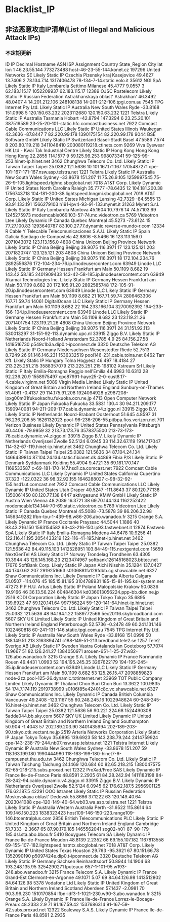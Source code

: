 # Blacklist_IP
## 非法恶意攻击IP清单(List of Illegal and Malicious Attack IPs)
### 不定期更新

ID	IP	Decimal	Hostname	ASN	ISP	Assignment	Country	State_Region	City	lat	lon
1	46.23.55.144	773273488	host-46-23-55-144.konet.cz	197296	United Networks SE	Likely Static IP	Czechia	Plzensky kraj	Kasejovice	49.4627	13.7406
2	78.134.7.14	1317406478	78-134-7-14.static.eolo.it	35612	NGI SpA	Likely Static IP	Italy	Lombardia	Settimo Milanese	45.4777	9.0557
3	62.183.115.17	1052209937	62.183.115.17	12389	OJSC Rostelecom	Likely Static IP	Russian Federation	Astrakhanskaya oblast'	Astrakhan'	46.3492	48.0407
4	14.201.212.106	248108138	14-201-212-106.tpgi.com.au	7545	TPG Internet Pty Ltd.	Likely Static IP	Australia	New South Wales	Ryde	-33.8168	151.0998
5	120.150.63.232	2023112680	120.150.63.232	1221	Telstra	Likely Static IP	Australia	Tasmania	Hobart	-42.8794	147.3294
6	23.25.20.101	387519589	23-25-20-101-static.hfc.comcastbusiness.net	7922	Comcast Cable Communications LLC	Likely Static IP	United States	Illinois	Waukegan	42.3636	-87.8447
7	82.220.99.178	1390175154	82.220.99.178	9044	BSE Software GmbH	Likely Static IP	Switzerland	Basel-Stadt	Basel	47.5586	7.574
8	203.80.119.218	3411048410	203080119218.ctinets.com	9269	Viva Eyewear HK Ltd - Kwai Tak Industrial Centre	Likely Static IP	Hong Kong	Hong Kong	Hong Kong	22.2855	114.1577
9	59.125.99.253	998073341	59-125-99-253.hinet-ip.hinet.net	3462	Chunghwa Telecom Co. Ltd.	Likely Static IP	Taiwan	Taipei	Taipei	25.0382	121.5636
10	101.167.171.167	1705487271	cpe-101-167-171-167.nsw.asp.telstra.net	1221	Telstra	Likely Static IP	Australia	New South Wales	Sydney	-33.8678	151.207
11	75.26.9.105	1259997545	75-26-9-105.lightspeed.rlghnc.sbcglobal.net	7018	AT&T Corp.	Likely Dynamic IP	United States	North Carolina	Raleigh	35.7777	-78.6435
12	104.181.200.38	1756743718	104-181-200-38.lightspeed.lnngmi.sbcglobal.net	7018	AT&T Corp.	Likely Static IP	United States	Michigan	Lansing	42.7329	-84.5555
13	93.91.133.191	1566279103	h191-ipv4-93-91-133.mynet.it	31263	Mynet S.r.l.	Likely Static IP	Italy	Lombardia	Mantova	45.1604	10.7976
14	74.57.103.69	1245275973	modemcable069.103-57-74.mc.videotron.ca	5769	Videotron Ltee	Likely Dynamic IP	Canada	Quebec	Montreal	45.5273	-73.6124
15	77.27.100.83	1293640787	83.100.27.77.dynamic.reverse-mundo-r.com	12334	R Cable Y Telecable Telecomunicaciones S.A.U.	Likely Static IP	Spain	Galicia	Santiago de Compostela	42.8806	-8.5466
16	123.113.156.0	2071043072	123.113.156.0	4808	China Unicom Beijing Province Network	Likely Static IP	China	Beijing	Beijing	39.9075	116.3971
17	123.125.121.203	2071820747	123.125.121.203	4808	China Unicom Beijing Province Network	Likely Static IP	China	Beijing	Beijing	39.9075	116.3971
18	172.104.234.76	2892556876	172-104-234-76.ip.linodeusercontent.com	63949	Linode LLC	Likely Static IP	Germany	Hessen	Frankfurt am Main	50.1109	8.682
19	143.42.58.185	2401909433	143-42-58-185.ip.linodeusercontent.com	63949	Akamai Technologies Inc.	Likely Static IP	Germany	Hessen	Frankfurt am Main	50.1109	8.682
20	172.105.91.20	2892585748	172-105-91-20.ip.linodeusercontent.com	63949	Linode LLC	Likely Static IP	Germany	Hessen	Frankfurt am Main	50.1109	8.682
21	167.71.59.74	2806463306	167.71.59.74	14061	DigitalOcean LLC	Likely Static IP	Germany	Hessen	Frankfurt am Main	50.1109	8.682
22	194.233.166.104	3270092392	194-233-166-104.ip.linodeusercontent.com	63949	Linode LLC	Likely Static IP	Germany	Hessen	Frankfurt am Main	50.1109	8.682
23	123.119.21.26	2071401754	123.119.21.26	4808	China Unicom Beijing Province Network	Likely Static IP	China	Beijing	Beijing	39.9075	116.3971
24	31.151.92.113	530013297	31-151-92-113.dynamic.upc.nl	33915	Ziggo B.V.	Likely Static IP	Netherlands	Noord-Holland	Amsterdam	52.3785	4.9
25	84.156.27.58	1419516730	p549c1b3a.dip0.t-ipconnect.de	3320	Deutsche Telekom AG	Likely Static IP	Germany	Niedersachsen	Wesenstedter Riede	52.7513	8.7249
26	91.146.146.231	1536332519	pool146-231.cable.tolna.net	8462	Tarr Kft.	Likely Static IP	Hungary	Tolna	Hogyesz	46.497	18.4184
27	213.225.251.215	3588357079	213.225.251.215	198102	Xstream Srl	Likely Static IP	Italy	Emilia-Romagna	Reggio nell'Emilia	44.6983	10.6313
28	92.236.20.9	1558975497	cpc87991-haye25-2-0-cust8.17-4.cable.virginm.net	5089	Virgin Media Limited	Likely Static IP	United Kingdom of Great Britain and Northern Ireland	England	Sunbury-on-Thames	51.4061	-0.4137
29	114.175.91.208	1924094928	p2987208-ipxg00m01fukuokachu.fukuoka.ocn.ne.jp	4713	Open Computer Network	Likely Static IP	Japan	Fukuoka	Fukuoka	33.5831	130.4
30	94.211.209.177	1590940081	94-211-209-177.cable.dynamic.v4.ziggo.nl	33915	Ziggo B.V.	Likely Static IP	Netherlands	Noord-Brabant	Oosterhout	51.645	4.8597
31	96.236.206.55	1626132023	pool-96-236-206-55.pitbpa.fios.verizon.net	701	Verizon Business	Likely Dynamic IP	United States	Pennsylvania	Pittsburgh	40.4406	-79.9959
32	213.73.173.76	3578375500	213-73-173-76.cable.dynamic.v4.ziggo.nl	33915	Ziggo B.V.	Likely Dynamic IP	Netherlands	Overijssel	Zwolle	52.5124	6.0945
33	114.32.67.119	1914717047	114-32-67-119.hinet-ip.hinet.net	3462	Chunghwa Telecom Co. Ltd.	Likely Static IP	Taiwan	Taipei	Taipei	25.0382	121.5636
34	87.104.24.134	1466439814	87.104.24.134.static.fibianet.dk	44869	Fibia P/S	Likely Static IP	Denmark	Syddanmark	Kolding	55.4904	9.4721
35	69.181.170.147	1169533587	c-69-181-170-147.hsd1.ca.comcast.net	7922	Comcast Cable Communications LLC	Likely Dynamic IP	United States	California	Cupertino	37.323	-122.0322
36	98.32.92.155	1646288027	c-98-32-92-155.hsd1.ut.comcast.net	7922	Comcast Cable Communications LLC	Likely Dynamic IP	United States	Utah	Draper	40.5247	-111.8643
37	80.120.77.138	1350061450	80.120.77.138	8447	aktivgesund KMW GmbH	Likely Static IP	Austria	Wien	Vienna	48.2089	16.3721
38	69.70.144.134	1162252422	modemcable134.144-70-69.static.videotron.ca	5769	Videotron Ltee	Likely Static IP	Canada	Quebec	Montreal	45.5088	-73.5878
39	86.206.32.98	1456349282	lfbn-tou-1-439-98.w86-206.abo.wanadoo.fr	3215	Orange S.A.	Likely Dynamic IP	France	Occitanie	Prayssac	44.5044	1.1886
40	93.43.216.150	1563154582	93-43-216-150.ip93.fastwebnet.it	12874	Fastweb SpA	Likely Static IP	Italy	Emilia-Romagna	Modena	44.6478	10.9256
41	122.116.41.195	2054433219	122-116-41-195.hinet-ip.hinet.net	3462	Chunghwa Telecom Co. Ltd.	Likely Static IP	Taiwan	Taipei	Taipei	25.0382	121.5636
42	84.49.115.103	1412526951	103.84-49-115.nextgentel.com	15659	NextGenTel AS	Likely Static IP	Norway	Trondelag	Trondheim	63.4305	10.3944
43	126.145.168.23	2123474967	softbank126145168023.bbtec.net	17676	SoftBank Corp.	Likely Static IP	Japan	Aichi	Nisshin	35.1284	137.0427
44	174.0.62.207	2919251663	s0106881fa129fdbb.cg.shawcable.net	6327	Shaw Communications Inc.	Likely Dynamic IP	Canada	Alberta	Calgary	51.0507	-114.076
45	185.15.81.195	3104788931	185-15-81-195.ksi-system.net	47273	P.P.H.U. Artus	Likely Static IP	Poland	Malopolskie	Krakow	50.0836	19.9166
46	36.13.56.224	604846304	kd036013056224.ppp-bb.dion.ne.jp	2516	KDDI Corporation	Likely Static IP	Japan	Tokyo	Tokyo	35.6895	139.6923
47	59.120.141.64	997756224	59-120-141-64.hinet-ip.hinet.net	3462	Chunghwa Telecom Co. Ltd.	Likely Static IP	Taiwan	Taipei	Taipei	25.0382	121.5636
48	94.194.1.22	1589772566	5ec20116.skybroadband.com	5607	SKY UK Limited	Likely Static IP	United Kingdom of Great Britain and Northern Ireland	England	Peterborough	52.5736	-0.2478
49	60.241.131.146	1022460818	60-241-131-146.static.tpgi.com.au	7545	TPG Internet Pty Ltd.	Likely Static IP	Australia	New South Wales	Ryde	-33.8168	151.0998
50	188.149.51.213	3163894741	c188-149-51-213.bredband.tele2.se	1257	Tele2 Sverige AB	Likely Static IP	Sweden	Vastra Gotalands lan	Goeteborg	57.7074	11.9667
51	82.126.241.27	1384050971	arouen-651-1-25-27.w82-126.abo.wanadoo.fr	3215	Orange S.A.	Likely Dynamic IP	France	Normandie	Rouen	49.4431	1.0993
52	194.195.245.35	3267622179	194-195-245-35.ip.linodeusercontent.com	63949	Linode LLC	Likely Static IP	Germany	Hessen	Frankfurt am Main	50.1109	8.682
53	125.26.15.47	2098859823	node-2zz.pool-125-26.dynamic.totinternet.net	23969	TOT Public Company Limited	Likely Dynamic IP	Thailand	Chon Buri	Chon Buri	13.3622	100.9835
54	174.7.174.119	2919738999	s0106f85e42401c8c.vc.shawcable.net	6327	Shaw Communications Inc.	Likely Dynamic IP	Canada	British Columbia	Vancouver	49.2408	-123.1167
55	60.248.245.16	1022948624	60-248-245-16.hinet-ip.hinet.net	3462	Chunghwa Telecom Co. Ltd.	Likely Static IP	Taiwan	Taipei	Taipei	25.0382	121.5636
56	90.221.224.68	1524490308	5adde044.bb.sky.com	5607	SKY UK Limited	Likely Dynamic IP	United Kingdom of Great Britain and Northern Ireland	England	Southampton	50.904	-1.4043
57	202.189.203.90	3401435994	202-189-203-90.tokyo.otk.vectant.ne.jp	2519	Arteria Networks Corporation	Likely Static IP	Japan	Tokyo	Tokyo	35.6895	139.6923
58	143.238.79.244	2414759924	cpe-143-238-79-244.nb07.nsw.asp.telstra.net	1221	Telstra Internet	Likely Dynamic IP	Australia	New South Wales	Sydney	-33.8678	151.207
59	118.163.199.180	1990444980	118-163-199-180-hinet7-6-campusnet.thu.edu.tw	3462	Chunghwa Telecom Co. Ltd.	Likely Static IP	Taiwan	Taichung	Taichung	24.1469	120.684
60	82.65.218.215	1380047575	82-65-218-215.subs.proxad.net	12322	ProXad/Free SAS	Likely Dynamic IP	France	Ile-de-France	Paris	48.8591	2.2935
61	84.28.242.94	1411183198	84-28-242-94.cable.dynamic.v4.ziggo.nl	33915	Ziggo B.V.	Likely Dynamic IP	Netherlands	Overijssel	Zwolle	52.5124	6.0945
62	176.62.187.5	2956901125	176.62.187.5	42291	OOO Istranet	Likely Static IP	Russian Federation	Moskovskaya oblast'	Dedovsk	55.8686	37.1222
63	120.149.40.64	2023041088	cpe-120-149-40-64.wb03.wa.asp.telstra.net	1221	Telstra	Likely Static IP	Australia	Western Australia	Perth	-31.9522	115.8614
64	109.146.150.223	1838323423	host109-146-150-223.range109-146.btcentralplus.com	2856	British Telecommunications PLC	Likely Static IP	United Kingdom of Great Britain and Northern Ireland	England	Cambridge	51.7333	-2.3667
65	87.90.179.185	1465562041	sog02-h01-87-90-179-185.dsl.sta.abo.bbox.fr	5410	Bouygues Telecom SA	Likely Dynamic IP	France	Ile-de-France	Meudon	48.8139	2.2352
66	69.155.107.182	1167813558	69-155-107-182.lightspeed.hstntx.sbcglobal.net	7018	AT&T Corp.	Likely Dynamic IP	United States	Texas	Houston	29.763	-95.3621
67	80.151.66.78	1352090190	p5097424e.dip0.t-ipconnect.de	3320	Deutsche Telekom AG	Likely Static IP	Germany	Sachsen	Reinhardtsdorf	50.8944	14.1904
68	193.248.135.95	3254290271	lputeaux-657-1-101-95.w193-248.abo.wanadoo.fr	3215	France Telecom S.A.	Likely Dynamic IP	France	Grand-Est	Clermont-en-Argonne	49.1071	5.07
69	84.64.126.98	1413512802	84.64.126.98	5378	Vodafone Ltd	Likely Static IP	United Kingdom of Great Britain and Northern Ireland	Scotland	Aberdeen	57.1437	-2.0981
70	90.3.96.230	1510170854	lfbn-idf3-1-1021-230.w90-3.abo.wanadoo.fr	3215	Orange S.A.	Likely Dynamic IP	France	Ile-de-France	Lorrez-le-Bocage-Preaux	48.2333	2.9
71	91.167.59.42	1537686314	91-167-59-42.subs.proxad.net	12322	Scaleway S.A.S.	Likely Dynamic IP	France	Ile-de-France	Paris	48.8591	2.2935


